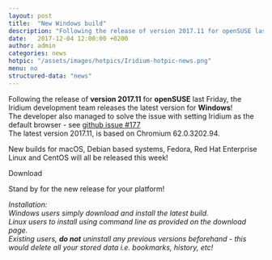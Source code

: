 ```yaml
---
layout: post
title:  "New Windows build"
description: "Following the release of version 2017.11 for openSUSE last Friday, the Iridium development team releases the latest version for Windows!"
date:   2017-12-04 12:00:00 +0200
author:	admin
categories: news
hotpic: "/assets/images/hotpics/Iridium-hotpic-news.png"
menu: no
structured-data: "news"
---
```


Following the release of **version 2017.11** for **openSUSE** last Friday, the Iridium development team releases the latest version for **Windows**!    
The developer also managed to solve the issue with setting Iridium as the default browser - see 
[github issue #177](https://github.com/iridium-browser/tracker/issues/177 "see github issue #177")   
The latest version 2017.11, is based on Chromium 62.0.3202.94.     

New builds for macOS, Debian based systems, Fedora, Red Hat Enterprise Linux and CentOS will all be released this week!     

<a id="download-parser2" class="button download" title="download Iridium Browser">Download</a>    

Stand by for the new release for your platform!    

*Installation:    
Windows users simply download and install the latest build.     
Linux users to install using command line as provided on the download page.     
Existing users, **do not** uninstall any previous versions beforehand - this would delete all your stored data i.e. bookmarks, history, etc!*